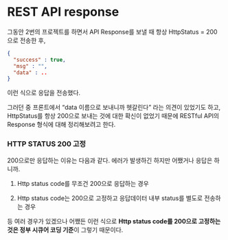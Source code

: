 # REST API response

그동안 2번의 프로젝트를 하면서 API Response를 보낼 때 항상 HttpStatus = 200 으로 전송한 후, 

```json
{
  "success" : true,
  "msg" : "",
  "data" : ..
}
```

이런 식으로 응답을 전송했다.

그러던 중 프론트에서 “data 이름으로 보내니까 헷갈린다” 라는 의견이 있었기도 하고, HttpStatus를 항상 200으로 보내는 것에 대한 확신이 없었기 때문에 RESTful API의 Response 형식에 대해 정리해보려고 한다.

### HTTP STATUS 200 고정

200으로만 응답하는 이유는 다음과 같다. 에러가 발생하긴 하지만 어쨌거나 응답은 하니까.

1) Http status code를 무조건 200으로 응답하는 경우

2) Http status code는 200으로 고정하고 응답데이터 내부 status를 별도로 전송하는 경우

등 여러 경우가 있겠으나 어쨌든 이런 식으로 **Http status code를 200으로 고정하는 것은 정부 시큐어 코딩 기준**이 그렇기 때문이다.